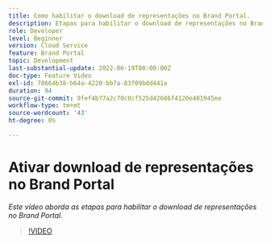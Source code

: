 ```yaml
---
title: Como habilitar o download de representações no Brand Portal.
description: Etapas para habilitar o download de representações no Brand Portal
role: Developer
level: Beginner
version: Cloud Service
feature: Brand Portal
topic: Development
last-substantial-update: 2022-06-19T00:00:00Z
doc-type: Feature Video
exl-id: 78664b38-b64a-4220-bb7a-83f09bdd441a
duration: 94
source-git-commit: 9fef4b77a2c70c8cf525d42686f4120e481945ee
workflow-type: tm+mt
source-wordcount: '43'
ht-degree: 0%

---
```


# Ativar download de representações no Brand Portal

*Este vídeo aborda as etapas para habilitar o download de representações no Brand Portal.*

>[!VIDEO](https://video.tv.adobe.com/v/335449?quality=12&learn=on)
